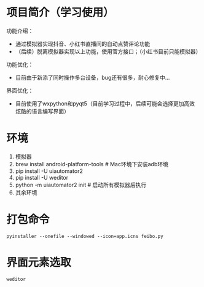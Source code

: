 # 项目简介（学习使用）
功能介绍：
- 通过模拟器实现抖音、小红书直播间的自动点赞评论功能
- （后续）脱离模拟器实现以上功能，使用官方接口；（小红书目前只能模拟器）

功能优化：
- 目前由于新添了同时操作多台设备，bug还有很多，耐心修复中...

界面优化：
- 目前使用了wxpython和pyqt5（目前学习过程中，后续可能会选择更加高效炫酷的语言编写界面）

# 环境
1. 模拟器
2. brew install android-platform-tools # Mac环境下安装adb环境
3. pip install -U uiautomator2
4. pip install -U weditor
5. python -m uiautomator2 init # 启动所有模拟器后执行
6. 其余环境

# 打包命令
```shell
pyinstaller --onefile --windowed --icon=app.icns feibo.py
```

# 界面元素选取
```shell
weditor
```
